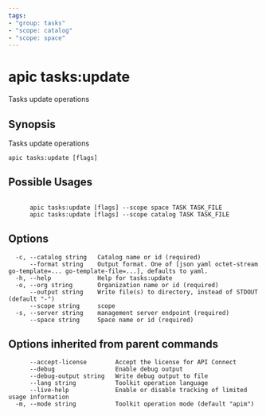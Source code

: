 ```yaml
---
tags:
- "group: tasks"
- "scope: catalog"
- "scope: space"
---
```

# apic tasks:update

Tasks update operations

## Synopsis

Tasks update operations

```
apic tasks:update [flags]
```

## Possible Usages

```

      apic tasks:update [flags] --scope space TASK TASK_FILE
      apic tasks:update [flags] --scope catalog TASK TASK_FILE

```

## Options

```
  -c, --catalog string   Catalog name or id (required)
      --format string    Output format. One of [json yaml octet-stream go-template=... go-template-file=...], defaults to yaml.
  -h, --help             Help for tasks:update
  -o, --org string       Organization name or id (required)
      --output string    Write file(s) to directory, instead of STDOUT (default "-")
      --scope string     scope
  -s, --server string    management server endpoint (required)
      --space string     Space name or id (required)
```

## Options inherited from parent commands

```
      --accept-license        Accept the license for API Connect
      --debug                 Enable debug output
      --debug-output string   Write debug output to file
      --lang string           Toolkit operation language
      --live-help             Enable or disable tracking of limited usage information
  -m, --mode string           Toolkit operation mode (default "apim")
```
